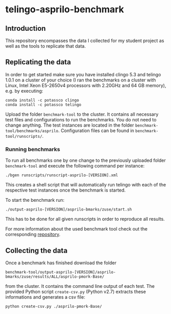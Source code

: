 # telingo-asprilo-benchmark

## Introduction

This repository encompasses the data I collected for my student project as well as the tools to replicate that data.

## Replicating the data

In order to get started make sure you have installed clingo 5.3 and telingo 1.0.1 on a cluster of your choice (I ran the benchmarks on a cluster with Linux, Intel Xeon E5-2650v4 processors with 2.20GHz and 64 GB memory), e.g. by executing:

```shell
conda install -c potassco clingo
conda install -c potassco telingo
```

Upload the folder `benchmark-tool` to the cluster. It contains all necessary test files and configurations to run the benchmarks. You do not need to change anything.
The test instances are located in the folder `benchmark-tool/benchmarks/asprilo`. Configuration files can be found in `benchmark-tool/runscripts/`.

### Running benchmarks

To run all benchmarks one by one change to the previously uploaded folder `benchmark-tool` and execute the following command per instance:

```shell
./bgen runscripts/runscript-asprilo-[VERSION].xml
```
This creates a shell script that will automatically run telingo with each of the respective test instances once the benchmark is started.

To start the benchmark run:

```shell
./output-asprilo-[VERSION]/asprilo-bmarks/zuse/start.sh
``` 

This has to be done for all given runscripts in order to reproduce all results.

For more information about the used benchmark tool check out the corresponding [repository](https://github.com/potassco/benchmark-tool).

## Collecting the data

Once a benchmark has finished download the folder

```shell
benchmark-tool/output-asprilo-[VERSION]/asprilo-bmarks/zuse/results/ALL/asprilo-pmork-Base/
```

from the cluster. It contains the command line output of each test. The provided Python script `create-csv.py` (Python v2.7) extracts these informations and generates a csv file:

```shell
python create-csv.py ./asprilo-pmork-Base/
```